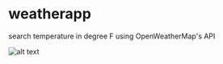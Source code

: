 # weatherapp
search temperature in degree F using OpenWeatherMap's API

![alt text](screenshot.png "weather")

